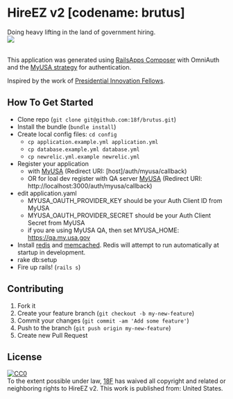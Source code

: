 HireEZ v2 [codename: brutus]
=========
Doing heavy lifting in the land of government hiring.<br />
<img src="http://www.kansassampler.org/siteassets/brutis3.jpg" /><br /><br />


This application was generated using [RailsApps Composer](http://railsapps.github.io/rails-composer/) with OmniAuth and the [MyUSA strategy](https://github.com/GSA-OCSIT/omniauth-myusa) for authentication.


Inspired by the work of [Presidential Innovation Fellows](http://www.whitehouse.gov/innovationfellows).

## How To Get Started
  - Clone repo (`git clone git@github.com:18f/brutus.git`)
  - Install the bundle (`bundle install`)
  - Create local config files: `cd config`
    - `cp application.example.yml application.yml` 
    - `cp database.example.yml database.yml`
    - `cp newrelic.yml.example newrelic.yml`
  - Register your application 
    - with [MyUSA](http://my.usa.gov) (Redirect URI: [host]/auth/myusa/callback)
    - OR for loal dev register with QA server [MyUSA](http://qa.my.usa.gov) (Redirect URI: http://localhost:3000/auth/myusa/callback)
  - edit application.yaml
    - MYUSA_OAUTH_PROVIDER_KEY should be your Auth Client ID from MyUSA
    - MYUSA_OAUTH_PROVIDER_SECRET should be your Auth Client Secret from MyUSA
    - if you are using MyUSA QA, then set MYUSA_HOME: https://qa.my.usa.gov  
  - Install [redis](http://redis.io/topics/quickstart) and [memcached](http://cloudbur.st/evan/memcached/files/README.html).  Redis will attempt to run automatically at startup in development.
  - rake db:setup
  - Fire up rails! (`rails s`)



## Contributing

1. Fork it
2. Create your feature branch (`git checkout -b my-new-feature`)
3. Commit your changes (`git commit -am 'Add some feature'`)
4. Push to the branch (`git push origin my-new-feature`)
5. Create new Pull Request


License
--

<p xmlns:dct="http://purl.org/dc/terms/" xmlns:vcard="http://www.w3.org/2001/vcard-rdf/3.0#">
  <a rel="license"
     href="http://creativecommons.org/publicdomain/zero/1.0/">
    <img src="http://i.creativecommons.org/p/zero/1.0/88x31.png" style="border-style: none;" alt="CC0" /></a>
  <br />
  To the extent possible under law,
  <a rel="dct:publisher"
     href="http://18f.gsa.gov">
    <span property="dct:title">18F</span></a>
  has waived all copyright and related or neighboring rights to
  <span property="dct:title">HireEZ v2</span>.
This work is published from:
<span property="vcard:Country" datatype="dct:ISO3166"
      content="US" about="http://18f.gsa.gov">
  United States</span>.
</p>
